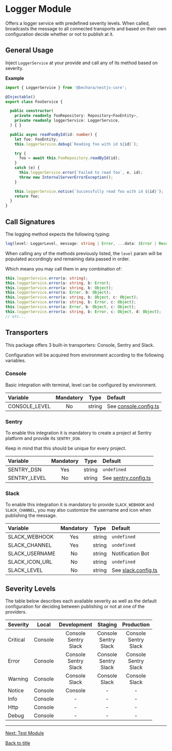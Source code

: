 # Logger Module

Offers a logger service with predefined severity levels. When called, broadcasts the message to all connected transports and based on their own configuration decide whether or not to publish at it.

## General Usage

Inject `LoggerService` at your provide and call any of its method based on severity.

**Example** 

```ts
import { LoggerService } from '@bechara/nestjs-core';

@Injectable()
export class FooService {

  public constructor(
    private readonly fooRepository: Repository<FooEntity>,
    private readonly loggerService: LoggerService,
  ) { }

  public async readFooById(id: number) {
    let foo: FooEntity;
    this.loggerService.debug(`Reading foo with id ${id}`);

    try {
      foo = await this.FooRepository.readById(id);
    }
    catch (e) {
      this.loggerService.error(`Failed to read foo`, e, id);
      throw new InternalServerErrorException();
    }

    this.loggerService.notice(`Successfully read foo with id ${id}`);
    return foo;
  }
}
```

## Call Signatures

The logging method expects the following typing:

```ts
log(level: LoggerLevel, message: string | Error, ...data: (Error | Record<string, any>)[]): void
```

When calling any of the methods previously listed, the `level` param will be populated accordingly and remaining data passed in order.

Which means you may call them in any combination of:

```ts
this.loggerService.error(a: string);
this.loggerService.error(a: string, b: Error);
this.loggerService.error(a: string, b: Object);
this.loggerService.error(a: Error, b: Object);
this.loggerService.error(a: string, b: Object, c: Object);
this.loggerService.error(a: string, b: Error, c: Object);
this.loggerService.error(a: Error, b: Object, c: Object);
this.loggerService.error(a: string, b: Error, c: Object, d: Object);
// etc...
```

## Transporters

This package offers 3 built-in transporters: Console, Sentry and Slack.

Configuration will be acquired from environment according to the following variables.

### Console

Basic integration with terminal, level can be configured by environment.

Variable | Mandatory | Type | Default
:--- | :---: | :---: | :---
CONSOLE_LEVEL | No | string | See [console.config.ts](../source/logger/logger.transport/console/console.config.ts)


### Sentry

To enable this integration it is mandatory to create a project at Sentry platform and provide its `SENTRY_DSN`.

Keep in mind that this should be unique for every project.

Variable | Mandatory | Type | Default
:--- | :---: | :---: | :---
SENTRY_DSN | Yes | string | `undefined`
SENTRY_LEVEL | No | string | See [sentry.config.ts](../source/logger/logger.transport/sentry/sentry.config.ts)


### Slack

To enable this integration it is mandatory to provide `SLACK_WEBHOOK` and `SLACK_CHANNEL`, you may also customize the username and icon when publishing the message.

Variable | Mandatory | Type | Default
:--- | :---: | :---: | :---
SLACK_WEBHOOK | Yes | string | `undefined`
SLACK_CHANNEL | Yes | string | `undefined`
SLACK_USERNAME | No | string | Notification Bot
SLACK_ICON_URL | No | string | `undefined`
SLACK_LEVEL | No | string | See [slack.config.ts](../source/logger/logger.transport/slack/slack.config.ts)


## Severity Levels

The table below describes each available severity as well as the default configuration for deciding between publishing or not at one of the providers.

Severity | Local | Development | Staging | Production
:--- | :---: | :---: | :---: | :---:
Critical | Console | Console<br>Sentry<br>Slack | Console<br>Sentry<br>Slack | Console<br>Sentry<br>Slack
Error | Console | Console<br>Sentry<br>Slack | Console<br>Sentry<br>Slack | Console<br>Sentry<br>Slack
Warning | Console | Console<br>Slack | Console<br>Slack | Console<br>Slack
Notice | Console | Console | -  | -
Info | Console | - | - | -
Http | Console | - | - | -
Debug | Console | - | - | -

---

[Next: Test Module](test.module.md)

[Back to title](../README.md)
